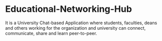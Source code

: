 # Educational-Networking-Hub
It is a University Chat-based Application where students, faculties, deans and others working for the organization and university can connect, communicate, share and learn peer-to-peer.
